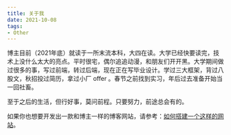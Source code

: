 ```yaml
---
title: 关于我
date: 2021-10-08
tags:
- Other
---
```


博主目前（2021年底）就读于一所末流本科，大四在读。大学已经快要读完，技术上没什么太大的亮点。平时很宅，偶尔追追动漫，和朋友们开开黑。大学期间做过很多的事，写过前端，转过后端，现在正在写毕业设计。学过三大框架，背过八股文，秋招投过简历，拿过小厂 offer 。春节之前找到实习，年后过去准备开始当一回社畜。

至于之后的生活，但行好事，莫问前程。只要努力，前途总会有的。

如果你也想要开发出一款和博主一样的博客网站，请参考：[如何搭建一个这样的网站](https://realBeBetter.github.io/blog/docs/other)。

